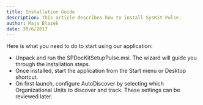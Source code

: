 ```yaml
---
title: Installation Guide
description: This article describes how to install SysKit Pulse.
author: Maja Blazek
date: 30/6/2017
---
```


Here is what you need to do to start using our application:

* Unpack and run the SPDocKitSetupPulse.msi. The wizard will guide you through the installation steps.
* Once installed, start the application from the Start menu or Desktop shortcut.
* On first launch, configure AutoDiscover by selecting which Organizational Units to discover and track. These settings can be reviewed later.
